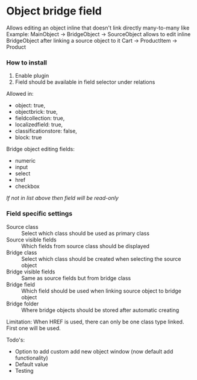 # Object bridge field
Allows editing an object inline that doesn't link directly many-to-many like
Example:
MainObject -> BridgeObject -> SourceObject allows to edit inline BridgeObject after linking a source object to it
Cart -> ProductItem -> Product

### How to install
1. Enable plugin
2. Field should be available in field selector under relations

Allowed in:
* object: true,
* objectbrick: true,
* fieldcollection: true,
* localizedfield: true,
* classificationstore: false,
* block: true

Bridge object editing fields:
* numeric
* input
* select
* href
* checkbox

*If not in list above then field will be read-only*

### Field specific settings

<dl>
  <dt>Source class</dt>
  <dd>Select which class should be used as primary class</dd>

  <dt>Source visible fields</dt>
  <dd>Which fields from source class should be displayed</dd>

  <dt>Bridge class</dt>
  <dd>Select which class should be created when selecting the source object</dd>

  <dt>Bridge visible fields</dt>
  <dd>Same as source fields but from bridge class</dd>

  <dt>Bridge field</dt>
  <dd>Which field should be used when linking source object to bridge object</dd>

  <dt>Bridge folder</dt>
  <dd>Where bridge objects should be stored after automatic creating</dd>
</dl>
Limitation:
When HREF is used, there can only be one class type linked. First one will be used.

Todo's:
* Option to add custom add new object window (now default add functionality)
* Default value
* Testing